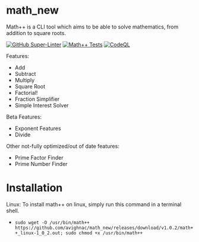 # math_new
Math++ is a CLI tool which aims to be able to solve mathematics, from addition to square roots. 

[![GitHub Super-Linter](https://github.com/avighnac/math_new/workflows/Lint%20Code%20Base/badge.svg)](https://github.com/marketplace/actions/super-linter) [![Math++ Tests](https://github.com/avighnac/math_new/actions/workflows/mathpp-tests.yml/badge.svg?branch=main)](https://github.com/avighnac/math_new/actions/workflows/mathpp-tests.yml) [![CodeQL](https://github.com/avighnac/math_new/actions/workflows/codeql-analysis.yml/badge.svg)](https://github.com/avighnac/math_new/actions/workflows/codeql-analysis.yml)

Features:
- Add
- Subtract
- Multiply
- Square Root
- Factorial!
- Fraction Simplifier
- Simple Interest Solver

Beta Features:
- Exponent Features
- Divide

Other not-fully optimized/out of date features:
- Prime Factor Finder
- Prime Number Finder

# Installation
 Linux: To install math++ on linux, simply run this command in a terminal shell.
 - `sudo wget -O /usr/bin/math++ https://github.com/avighnac/math_new/releases/download/v1.0.2/math++_linux-1_0_2.out; sudo chmod +x /usr/bin/math++`
